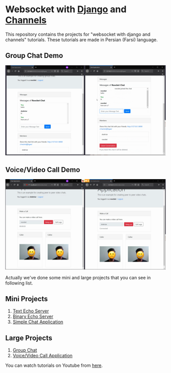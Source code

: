 # Websocket with [Django](https://www.djangoproject.com) and [Channels](https://channels.readthedocs.io)

This repository contains the projects for "websocket with django and channels" tutorials. These tutorials are made in Persian (Farsi) language.

## Group Chat Demo

![group chat](assets/group-chat-demo.png)

## Voice/Video Call Demo

![group chat](assets/video-call-demo.png)

Actually we've done some mini and large projects that you can see in following list.

## Mini Projects

1. [Text Echo Server](/05-Create-Text-EchoServer)
2. [Binary Echo Server](/06-Create-Binary-EchoServer)
3. [Simple Chat Application](/08-Create-Simple-Chat-Application)

## Large Projects

1. [Group Chat](/18-23-Multiple-Chat-Project)
2. [Voice/Video Call Application](/26-29-VideoCall-Projec)

You can watch tutorials on Youtube from [here](https://www.youtube.com/playlist?list=PLRU2zoAmuzJ2GD68st5SinXXv_Gv1lWRm).
